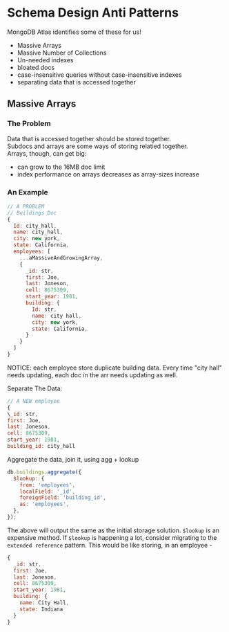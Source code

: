 # Schema Design Anti Patterns

MongoDB Atlas identifies some of these for us!

- Massive Arrays
- Massive Number of Collections
- Un-needed indexes
- bloated docs
- case-insensitive queries without case-insensitive indexes
- separating data that is accessed together

## Massive Arrays

### The Problem

Data that is accessed together should be stored together.  
Subdocs and arrays are some ways of storing relatied together.  
Arrays, though, can get big:

- can grow to the 16MB doc limit
- index performance on arrays decreases as array-sizes increase

### An Example

```js
// A PROBLEM
// Buildings Doc
{
  Id: city_hall,
  name: city_hall,
  city: new york,
  state: California,
  employees: [
    ...aMassiveAndGrowingArray,
    {
      _id: str,
      first: Joe,
      last: Joneson,
      cell: 8675309,
      start_year: 1981,
      building: {
        Id: str,
        name: city hall,
        city: new york,
        state: California,
      }
    }
  ]
}
```

NOTICE: each employee store duplicate building data. Every time "city hall" needs updating, each doc in the arr needs updating as well.

Separate The Data:

```js
// A NEW employee
{
\_id: str,
first: Joe,
last: Joneson,
cell: 8675309,
start_year: 1981,
building_id: city_hall
```

Aggregate the data, join it, using agg + lookup

```js
db.buildings.aggregate({
  $lookup: {
    from: 'employees',
    localField: '_id',
    foreignField: 'building_id',
    as: 'employees',
  },
});
```

The above will output the same as the initial storage solution.
`$lookup` is an expensive method. If `$lookup` is happening a lot, consider migrating to the `extended reference` pattern. This would be like storing, in an employee -

```js
{
  _id: str,
  first: Joe,
  last: Joneson,
  cell: 8675309,
  start_year: 1981,
  building: {
    name: City Hall,
    state: Indiana
  }
}
```
